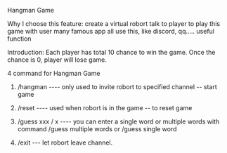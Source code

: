 Hangman Game

Why I choose this feature:
 create a virtual robort talk to player to play this game with user
 many famous app all use this, like discord, qq.....
 useful function

Introduction: Each player has total 10 chance to win the game. Once the chance is 0, player will lose game.

4 command for Hangman Game

1. /hangman ----  only used to invite robort to specified channel -- start game

2. /reset   ----  used when robort is in the game -- to reset game

3. /guess xxx / x  ---- you can enter a single word or multiple words 
   with command /guess multiple words or /guess single word 

4. /exit --- let robort leave channel.